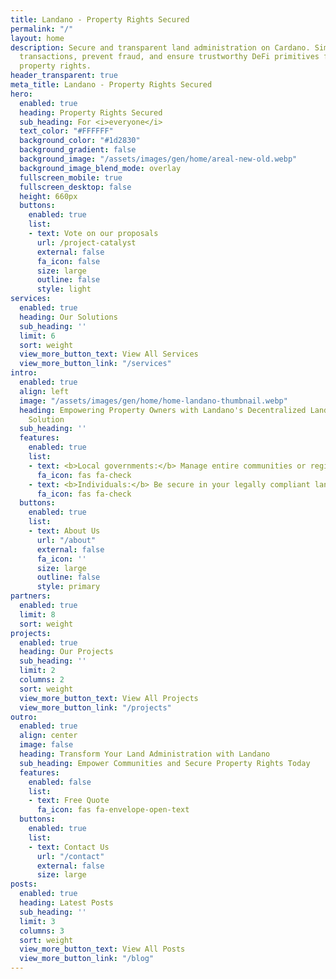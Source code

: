 ```yaml
---
title: Landano - Property Rights Secured
permalink: "/"
layout: home
description: Secure and transparent land administration on Cardano. Simplify property
  transactions, prevent fraud, and ensure trustworthy DeFi primitives for everyone's
  property rights.
header_transparent: true
meta_title: Landano - Property Rights Secured
hero:
  enabled: true
  heading: Property Rights Secured
  sub_heading: For <i>everyone</i>
  text_color: "#FFFFFF"
  background_color: "#1d2830"
  background_gradient: false
  background_image: "/assets/images/gen/home/areal-new-old.webp"
  background_image_blend_mode: overlay
  fullscreen_mobile: true
  fullscreen_desktop: false
  height: 660px
  buttons:
    enabled: true
    list:
    - text: Vote on our proposals
      url: /project-catalyst
      external: false
      fa_icon: false
      size: large
      outline: false
      style: light
services:
  enabled: true
  heading: Our Solutions
  sub_heading: ''
  limit: 6
  sort: weight
  view_more_button_text: View All Services
  view_more_button_link: "/services"
intro:
  enabled: true
  align: left
  image: "/assets/images/gen/home/home-landano-thumbnail.webp"
  heading: Empowering Property Owners with Landano's Decentralized Land Management
    Solution
  sub_heading: ''
  features:
    enabled: true
    list:
    - text: <b>Local governments:</b> Manage entire communities or regions with the administrator dashboard. Increase transparency and trust by collecting taxes and fees, control ownership and use of individual plots, and see data for the entire community.
      fa_icon: fas fa-check
    - text: <b>Individuals:</b> Be secure in your legally compliant land rights documentation! Generate documents as desired and use them as needed; also, see data for the entire community.
      fa_icon: fas fa-check
  buttons:
    enabled: true
    list:
    - text: About Us
      url: "/about"
      external: false
      fa_icon: ''
      size: large
      outline: false
      style: primary
partners:
  enabled: true
  limit: 8
  sort: weight
projects:
  enabled: true
  heading: Our Projects
  sub_heading: ''
  limit: 2
  columns: 2
  sort: weight
  view_more_button_text: View All Projects
  view_more_button_link: "/projects"
outro:
  enabled: true
  align: center
  image: false
  heading: Transform Your Land Administration with Landano
  sub_heading: Empower Communities and Secure Property Rights Today
  features:
    enabled: false
    list:
    - text: Free Quote
      fa_icon: fas fa-envelope-open-text
  buttons:
    enabled: true
    list:
    - text: Contact Us
      url: "/contact"
      external: false
      size: large
posts:
  enabled: true
  heading: Latest Posts
  sub_heading: ''
  limit: 3
  columns: 3
  sort: weight
  view_more_button_text: View All Posts
  view_more_button_link: "/blog"
---
```


